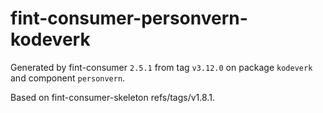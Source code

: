 # fint-consumer-personvern-kodeverk

Generated by fint-consumer `2.5.1` from tag `v3.12.0` on package `kodeverk` and component `personvern`.

Based on fint-consumer-skeleton refs/tags/v1.8.1.
